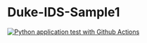 # Duke-IDS-Sample1

[![Python application test with Github Actions](https://github.com/lin2772/Duke-IDS-Sample1/actions/workflows/main.yml/badge.svg?branch=main)](https://github.com/lin2772/Duke-IDS-Sample1/actions/workflows/main.yml)
